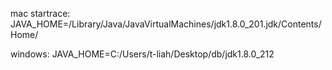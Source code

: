 mac startrace:
JAVA_HOME=/Library/Java/JavaVirtualMachines/jdk1.8.0_201.jdk/Contents/Home/

windows:
JAVA_HOME=C:/Users/t-liah/Desktop/db/jdk1.8.0_212

